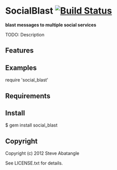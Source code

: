 SocialBlast [![Build Status](https://secure.travis-ci.org/sabat/SocialBlast.png)](http://travis-ci.org/sabat/SocialBlast)
=========
**blast messages to multiple social services**

[Homepage]: https://github.com/sabat/social_blast#readme
[Issues]: https://github.com/sabat/social_blast/issues
[Documentation]: http://rubydoc.info/gems/social_blast/frames

TODO: Description

## Features

## Examples

  require 'social_blast'

## Requirements

## Install

  $ gem install social_blast

## Copyright

Copyright (c) 2012 Steve Abatangle

See LICENSE.txt for details.
